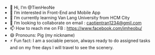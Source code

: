 - 👋 Hi, I’m @TienHeoNe
- 👀 I’m interested in Front-End and Mobile App 
- 🌱 I’m currently learning Van Lang University from HCM City 
- 💞️ I’m looking to collaborate on email : caotientran1234@gmil.com
- 📫 How to reach me on FB : https://www.facebook.com/imheobu/
- 😄 Pronouns: Pig (my nickname)
- ⚡ Fun fact: I am a sociable person, always ready to do assigned tasks and on my free days I will travel to see the scenery. 

<!---
TienHeoNe/TienHeoNe is a ✨ special ✨ repository because its `README.md` (this file) appears on your GitHub profile.
You can click the Preview link to take a look at your changes.
--->
